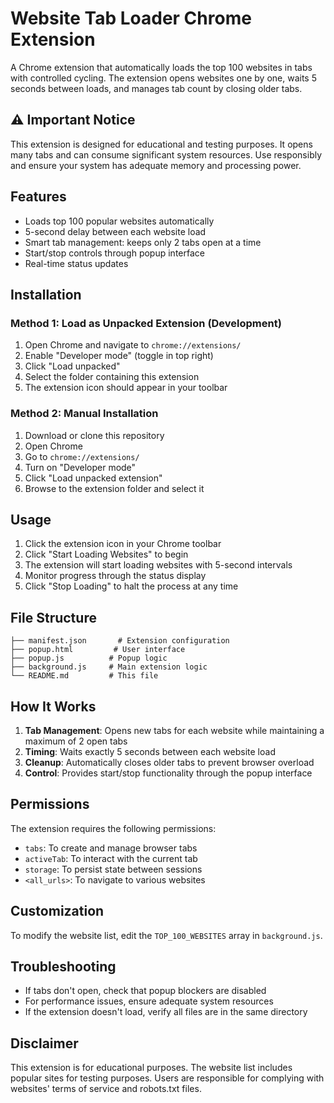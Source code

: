 # Website Tab Loader Chrome Extension

A Chrome extension that automatically loads the top 100 websites in tabs with controlled cycling. The extension opens websites one by one, waits 5 seconds between loads, and manages tab count by closing older tabs.

## ⚠️ Important Notice

This extension is designed for educational and testing purposes. It opens many tabs and can consume significant system resources. Use responsibly and ensure your system has adequate memory and processing power.

## Features

- Loads top 100 popular websites automatically
- 5-second delay between each website load
- Smart tab management: keeps only 2 tabs open at a time
- Start/stop controls through popup interface
- Real-time status updates

## Installation

### Method 1: Load as Unpacked Extension (Development)

1. Open Chrome and navigate to `chrome://extensions/`
2. Enable "Developer mode" (toggle in top right)
3. Click "Load unpacked"
4. Select the folder containing this extension
5. The extension icon should appear in your toolbar

### Method 2: Manual Installation

1. Download or clone this repository
2. Open Chrome
3. Go to `chrome://extensions/`
4. Turn on "Developer mode"
5. Click "Load unpacked extension"
6. Browse to the extension folder and select it

## Usage

1. Click the extension icon in your Chrome toolbar
2. Click "Start Loading Websites" to begin
3. The extension will start loading websites with 5-second intervals
4. Monitor progress through the status display
5. Click "Stop Loading" to halt the process at any time

## File Structure

```
├── manifest.json       # Extension configuration
├── popup.html         # User interface
├── popup.js          # Popup logic
├── background.js     # Main extension logic
└── README.md         # This file
```

## How It Works

1. **Tab Management**: Opens new tabs for each website while maintaining a maximum of 2 open tabs
2. **Timing**: Waits exactly 5 seconds between each website load
3. **Cleanup**: Automatically closes older tabs to prevent browser overload
4. **Control**: Provides start/stop functionality through the popup interface

## Permissions

The extension requires the following permissions:
- `tabs`: To create and manage browser tabs
- `activeTab`: To interact with the current tab
- `storage`: To persist state between sessions
- `<all_urls>`: To navigate to various websites

## Customization

To modify the website list, edit the `TOP_100_WEBSITES` array in `background.js`.

## Troubleshooting

- If tabs don't open, check that popup blockers are disabled
- For performance issues, ensure adequate system resources
- If the extension doesn't load, verify all files are in the same directory

## Disclaimer

This extension is for educational purposes. The website list includes popular sites for testing purposes. Users are responsible for complying with websites' terms of service and robots.txt files.